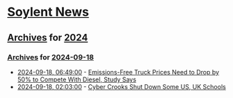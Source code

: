 # [Soylent News](../../../README.md)

## [Archives](../../index.md) for [2024](../index.md)

### [Archives](../../index.md) for [2024-09-18](index.md)

* [2024-09-18, 06:49:00](https://soylentnews.org/article.pl?sid=24/09/17/030211&from=rss) - [Emissions-Free Truck Prices Need to Drop by 50% to Compete With Diesel, Study Says](https://soylentnews.org/article.pl?sid=24/09/17/030211&from=rss)
* [2024-09-18, 02:03:00](https://soylentnews.org/article.pl?sid=24/09/17/0256228&from=rss) - [Cyber Crooks Shut Down Some US, UK Schools](https://soylentnews.org/article.pl?sid=24/09/17/0256228&from=rss)
